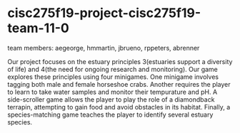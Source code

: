 # cisc275f19-project-cisc275f19-team-11-0

team members: aegeorge, hmmartin, jbrueno, rppeters, abrenner

Our project focuses on the estuary principles 3(estuaries support a diversity of life) and 4(the need for ongoing research and monitoring).  Our game explores these principles using four minigames. One minigame involves tagging both male and female horseshoe crabs. Another requires the player to learn to take water samples and monitor their tempurature and pH. A side-scroller game allows the player to play the role of a diamondback terrapin, attempting to gain food and avoid obstacles in its habitat. Finally, a species-matching game teaches the player to identify several estuary species.
